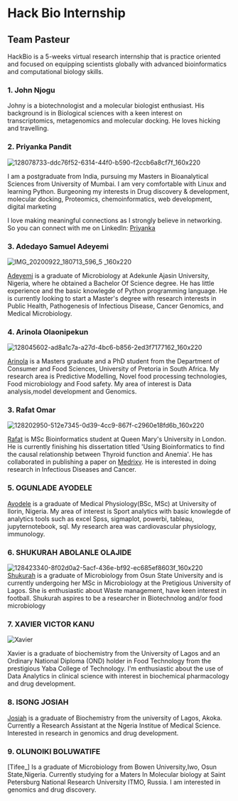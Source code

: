 # Hack Bio Internship

## Team Pasteur

HackBio is a 5-weeks virtual research internship that is practice oriented and focused on equipping scientists globally with advanced bioinformatics and computational biology skills.

### 1. John Njogu


Johny is a biotechnologist and a molecular biologist enthusiast. His background is in Biological sciences with a keen interest on transcriptomics, metagenomics and molecular docking. He loves hicking and travelling.


### 2. Priyanka Pandit
![128078733-ddc76f52-6314-44f0-b590-f2ccb6a8cf7f_160x220](https://user-images.githubusercontent.com/88286477/128080060-4f89d12f-3215-4122-8fe0-30abb3510f80.png)

I am a postgraduate from India, pursuing my Masters in Bioanalytical Sciences from University of Mumbai. I am very comfortable with Linux and learning Python. Burgeoning my interests in Drug discovery & development, molecular docking, Proteomics, chemoinformatics, web development, digital marketing

I love making meaningful connections as I strongly believe in networking. So you can connect with me on LinkedIn: [Priyanka]( https://www.linkedin.com/in/priyanka-pandit-/ )

### 3. Adedayo Samuel Adeyemi

![IMG_20200922_180713_596_5 _160x220](https://user-images.githubusercontent.com/88286477/127997567-4e735b01-94f4-435f-94c0-e69f58fbdc73.jpg)

[Adeyemi](https://www.linkedin.com/in/samuel-adedayo-62b479145/) is a graduate of Microbiology at Adekunle Ajasin University, Nigeria, where he obtained a Bachelor Of Science degree. He has little experience and the basic knowlegde of Python programming language. He is currently looking to start a Master's degree with research interests in Public Health, Pathogenesis of Infectious Disease, Cancer Genomics, and Medical Microbiology.

### 4. Arinola Olaonipekun
![128045602-ad8a1c7a-a27d-4bc6-b856-2ed3f7177162_160x220](https://user-images.githubusercontent.com/88286477/128060556-dc2071a4-5602-4f25-87d3-6113627074cc.jpeg)

[Arinola](https://www.linkedin.com/in/arinola-olaonipekun-1744091b/) is a Masters graduate and a PhD student from the Department of Consumer and Food Sciences, University of Pretoria in South Africa. My research area is Predictive Modelling, Novel food processing technologies, Food microbiology and Food safety. My area of interest is Data analysis,model development and Genomics.


### 3. Rafat Omar
![128202950-512e7345-0d39-4cc9-867f-c2960e18fd6b_160x220](https://user-images.githubusercontent.com/88286477/128535313-ea0f4d71-f6d2-475f-885b-fa74123c9ebf.jpg)

[Rafat](www.linkedin.com/in/rafat-o-823224101) is MSc Bioinformatics student at Queen Mary's University in London. He is currently finishing his dissertation titled 'Using Bioinformatics to find the causal relationship between Thyroid function and Anemia'. He has collaborated in publishing a paper on [Medrixv](https://www.medrxiv.org/content/10.1101/2021.06.20.21259140v1). He is interested in doing research in Infectious Diseases and Cancer.

### 5. OGUNLADE AYODELE
[Ayodele](https://www.linkedin.com/in/ayodele-ogunlade-88826a120/) is a graduate of Medical Physiology(BSc, MSc) at University of Ilorin, Nigeria. My area of interest is Sport analytics with basic knowlegde of analytics tools such as excel Spss, sigmaplot, powerbi, tableau, jupyternotebook, sql. My research area was cardiovascular physiology, immunology.

### 6. SHUKURAH ABOLANLE OLAJIDE
![128423340-8f02d0a2-5acf-436e-bf92-ec685ef8603f_160x220](https://user-images.githubusercontent.com/88286477/128535326-661ecbac-9d56-4ef8-819e-f6299917c2cf.jpg)
[Shukurah](https://www.linkedin.com/in/shukurah-olajide-18370214b) is a graduate of Microbiology from Osun State University and is currently undergoing her MSc in Microbiology at the Pretigious University of Lagos. She is enthusiastic about Waste management, have keen interest in football. Shukurah aspires to be a researcher in Biotechnolog and/or food microbiology

### 7. XAVIER VICTOR KANU
![Xavier](http://theafarainitiative.org/wp-content/uploads/2021/07/Xavier-TBP-Kanu-Xavier.jpg)

Xavier is a graduate of biochemistry from the University of Lagos and an Ordinary National Diploma (OND) holder in Food Technology from the prestigious Yaba College of Technology. I'm enthusiastic about the use of Data Analytics in clinical science with interest in  biochemical pharmacology and drug development.

### 8. ISONG JOSIAH 
[Josiah](https://www.linkedin.com/in/isong-josiah-009) is a graduate of Biochemistry from the university of Lagos, Akoka. Currently a Research Assistant at the Ngeria Institue of Medical Science. Interested in research in genomics and drug development.

### 9. OLUNOIKI BOLUWATIFE
[Tifee_] Is a graduate of Microbiology from Bowen University,Iwo, Osun State,Nigeria. Currently studying for a Maters In Molecular biology at Saint Petersburg National Research University ITMO, Russia. I am interested in genomics and drug discovery.
